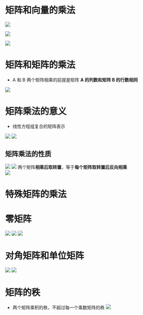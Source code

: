 # 矩阵和向量的乘法
![](../photo/Pasted%20image%2020240617100003.png)

![](../photo/Pasted%20image%2020240208214148.png)

![](../photo/Pasted%20image%2020240208213525.png)

# 矩阵和矩阵的乘法
- A 和 B 两个矩阵相乘的前提是矩阵 **A 的列数和矩阵 B 的行数相同**

![](../photo/Pasted%20image%2020240208194203.png)
# 矩阵乘法的意义
- 线性方程组复合的矩阵表示

![](../photo/Pasted%20image%2020240617095231.png)
![](../photo/Pasted%20image%2020240617095540.png)
## 矩阵乘法的性质
![](../photo/Pasted%20image%2020240208195006.png)
![](../photo/Pasted%20image%2020240312173425.png)
两个矩阵**相乘后取转置**，等于**每个矩阵取转置后反向相乘**  
![](../photo/Pasted%20image%2020240617102008.png)
# 特殊矩阵的乘法
# 零矩阵
![](../photo/Pasted%20image%2020240617100656.png)
![](../photo/Pasted%20image%2020240617100718.png)
![](../photo/Pasted%20image%2020240617100731.png)

# 对角矩阵和单位矩阵
![](../photo/Pasted%20image%2020240617101548.png)
![](../photo/Pasted%20image%2020240617101527.png)
# 矩阵的秩
- 两个矩阵乘积的秩，不超过每一个乘数矩阵的秩
![](../photo/Pasted%20image%2020240617101252.png)